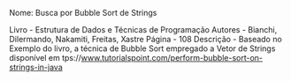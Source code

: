 
Nome:
Busca por Bubble Sort de Strings

Livro - Estrutura de Dados e Técnicas de Programação
Autores - Bianchi, Dilermando, Nakamiti, Freitas, Xastre
Página - 108
Descrição - Baseado no Exemplo do livro, a técnica de Bubble Sort  empregado a Vetor de Strings disponível em tps://www.tutorialspoint.com/perform-bubble-sort-on-strings-in-java
